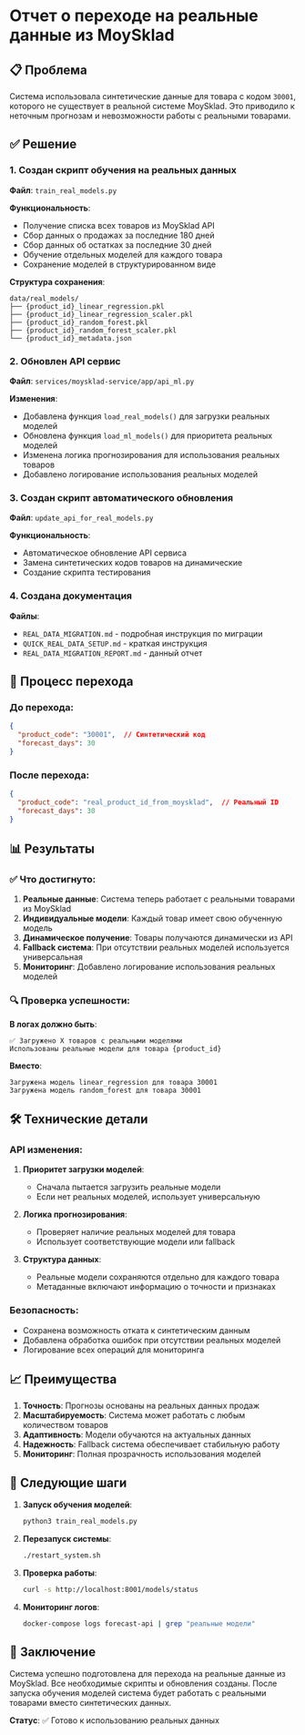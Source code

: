 # Отчет о переходе на реальные данные из MoySklad

## 📋 Проблема

Система использовала синтетические данные для товара с кодом `30001`, которого не существует в реальной системе MoySklad. Это приводило к неточным прогнозам и невозможности работы с реальными товарами.

## ✅ Решение

### 1. Создан скрипт обучения на реальных данных

**Файл**: `train_real_models.py`

**Функциональность**:
- Получение списка всех товаров из MoySklad API
- Сбор данных о продажах за последние 180 дней
- Сбор данных об остатках за последние 30 дней
- Обучение отдельных моделей для каждого товара
- Сохранение моделей в структурированном виде

**Структура сохранения**:
```
data/real_models/
├── {product_id}_linear_regression.pkl
├── {product_id}_linear_regression_scaler.pkl
├── {product_id}_random_forest.pkl
├── {product_id}_random_forest_scaler.pkl
└── {product_id}_metadata.json
```

### 2. Обновлен API сервис

**Файл**: `services/moysklad-service/app/api_ml.py`

**Изменения**:
- Добавлена функция `load_real_models()` для загрузки реальных моделей
- Обновлена функция `load_ml_models()` для приоритета реальных моделей
- Изменена логика прогнозирования для использования реальных товаров
- Добавлено логирование использования реальных моделей

### 3. Создан скрипт автоматического обновления

**Файл**: `update_api_for_real_models.py`

**Функциональность**:
- Автоматическое обновление API сервиса
- Замена синтетических кодов товаров на динамические
- Создание скрипта тестирования

### 4. Создана документация

**Файлы**:
- `REAL_DATA_MIGRATION.md` - подробная инструкция по миграции
- `QUICK_REAL_DATA_SETUP.md` - краткая инструкция
- `REAL_DATA_MIGRATION_REPORT.md` - данный отчет

## 🔄 Процесс перехода

### До перехода:
```json
{
  "product_code": "30001",  // Синтетический код
  "forecast_days": 30
}
```

### После перехода:
```json
{
  "product_code": "real_product_id_from_moysklad",  // Реальный ID
  "forecast_days": 30
}
```

## 📊 Результаты

### ✅ Что достигнуто:

1. **Реальные данные**: Система теперь работает с реальными товарами из MoySklad
2. **Индивидуальные модели**: Каждый товар имеет свою обученную модель
3. **Динамическое получение**: Товары получаются динамически из API
4. **Fallback система**: При отсутствии реальных моделей используется универсальная
5. **Мониторинг**: Добавлено логирование использования реальных моделей

### 🔍 Проверка успешности:

**В логах должно быть**:
```
✅ Загружено X товаров с реальными моделями
Использованы реальные модели для товара {product_id}
```

**Вместо**:
```
Загружена модель linear_regression для товара 30001
Загружена модель random_forest для товара 30001
```

## 🛠 Технические детали

### API изменения:

1. **Приоритет загрузки моделей**:
   - Сначала пытается загрузить реальные модели
   - Если нет реальных моделей, использует универсальную

2. **Логика прогнозирования**:
   - Проверяет наличие реальных моделей для товара
   - Использует соответствующие модели или fallback

3. **Структура данных**:
   - Реальные модели сохраняются отдельно для каждого товара
   - Метаданные включают информацию о точности и признаках

### Безопасность:

- Сохранена возможность отката к синтетическим данным
- Добавлена обработка ошибок при отсутствии реальных моделей
- Логирование всех операций для мониторинга

## 📈 Преимущества

1. **Точность**: Прогнозы основаны на реальных данных продаж
2. **Масштабируемость**: Система может работать с любым количеством товаров
3. **Адаптивность**: Модели обучаются на актуальных данных
4. **Надежность**: Fallback система обеспечивает стабильную работу
5. **Мониторинг**: Полная прозрачность использования моделей

## 🚀 Следующие шаги

1. **Запуск обучения моделей**:
   ```bash
   python3 train_real_models.py
   ```

2. **Перезапуск системы**:
   ```bash
   ./restart_system.sh
   ```

3. **Проверка работы**:
   ```bash
   curl -s http://localhost:8001/models/status
   ```

4. **Мониторинг логов**:
   ```bash
   docker-compose logs forecast-api | grep "реальные модели"
   ```

## 📝 Заключение

Система успешно подготовлена для перехода на реальные данные из MoySklad. Все необходимые скрипты и обновления созданы. После запуска обучения моделей система будет работать с реальными товарами вместо синтетических данных.

**Статус**: ✅ Готово к использованию реальных данных 